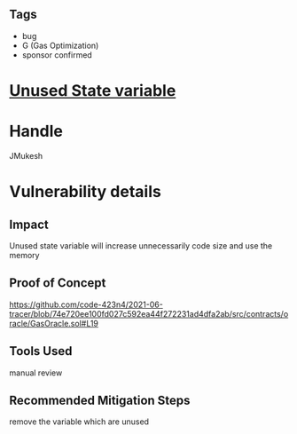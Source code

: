 ## Tags

- bug
- G (Gas Optimization)
- sponsor confirmed

# [Unused State variable](https://github.com/code-423n4/2021-06-tracer-findings/issues/38) 

# Handle

JMukesh


# Vulnerability details

## Impact
Unused state variable will increase unnecessarily code size and use the memory

## Proof of Concept

https://github.com/code-423n4/2021-06-tracer/blob/74e720ee100fd027c592ea44f272231ad4dfa2ab/src/contracts/oracle/GasOracle.sol#L19

## Tools Used

manual review

## Recommended Mitigation Steps

remove the variable which are unused

